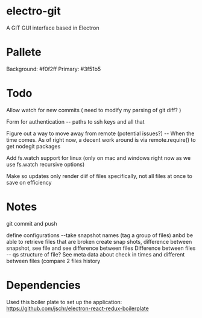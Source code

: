 # electro-git
A GIT GUI interface based in Electron

# Pallete
Background: #f0f2ff
Primary: #3f51b5


# Todo
Allow watch for new commits ( need to modify my parsing of git diff? )

Form for authentication -- paths to ssh keys and all that 

Figure out a way to move away from remote (potential issues?) -- When the time comes. As of right now, a decent work around is via remote.require() to get nodegit packages  

Add fs.watch support for linux (only on mac and windows right now as we use fs.watch recursive options)

Make so updates only render diif of files specifically, not all files at once to save on efficiency

# Notes
git commit and push

define configurations --take snapshot names (tag a group of files) anbd be able to retrieve files that are broken
create snap shots, difference between snapshot, see file and see difference between files
Difference between files -- qs structure of file? 
See meta data about check in times and different between files (compare 2 files history

# Dependencies

Used this boiler plate to set up the application: https://github.com/jschr/electron-react-redux-boilerplate

